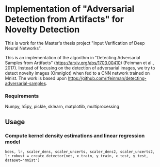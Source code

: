 # Implementation of "Adversarial Detection from Artifacts" for Novelty Detection
This is work for the Master's thesis project "Input Verification of Deep Neural Networks".

This is an implementation of the algorithm in "Detecting Adversarial Samples from Artifacts" (https://arxiv.org/abs/1703.00410) (Feinman et al., 2017). Instead of focusing on the detection of adversarial images, we try to detect novelty images (Omniglot) when fed to a CNN network trained on Mnist. The work is based upon https://github.com/rfeinman/detecting-adversarial-samples.

### Requirements
Numpy, h5py, pickle, sklearn, matplotlib, multiprocessing

## Usage
### Compute kernel density estimations and linear regression model

```
kdes, lr, scaler_dens, scaler_uncerts, scaler_dens2, scaler_uncerts2, lr_robust = create_detector(net, x_train, y_train, x_test, y_test, dataset='mnist')
```
